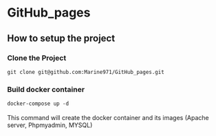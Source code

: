 # GitHub_pages

## How to setup the project

 ### Clone the Project
`git clone git@github.com:Marine971/GitHub_pages.git`

 ### Build docker container
`docker-compose up -d`  </br> </br>
This command will create the docker container and its images (Apache server, Phpmyadmin, MYSQL)

